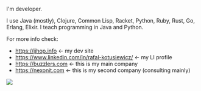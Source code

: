I'm developer. 

I use Java (mostly), Clojure, Common Lisp, Racket, Python, Ruby, Rust, Go, Erlang, Elixir. I teach programming in Java and Python.

For more info check:
* https://jjhop.info <- my dev site
* https://www.linkedin.com/in/rafal-kotusiewicz/ <- my LI profile
* https://buzzlers.com <- this is my main company
* https://nexonit.com  <- this is my second company (consulting mainly)


<img align="center" src="https://github-readme-stats.vercel.app/api/top-langs/?username=jjhop&layout=compact&theme=onedark" />
